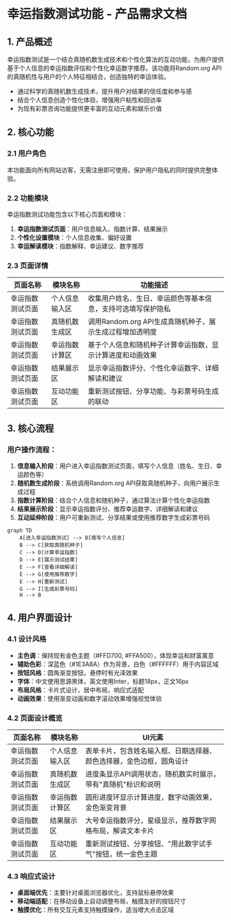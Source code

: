 # 幸运指数测试功能 - 产品需求文档

## 1. 产品概述

幸运指数测试是一个结合真随机数生成技术和个性化算法的互动功能，为用户提供基于个人信息的幸运指数评估和个性化幸运数字推荐。该功能将Random.org API的真随机性与用户的个人特征相结合，创造独特的幸运体验。

- 通过科学的真随机数生成技术，提升用户对结果的信任度和参与感
- 结合个人信息创造个性化体验，增强用户粘性和回访率
- 为现有彩票咨询功能提供更丰富的互动元素和娱乐价值

## 2. 核心功能

### 2.1 用户角色
本功能面向所有网站访客，无需注册即可使用，保护用户隐私的同时提供完整体验。

### 2.2 功能模块

幸运指数测试功能包含以下核心页面和模块：

1. **幸运指数测试页面**：用户信息输入、指数计算、结果展示
2. **个性化设置模块**：个人信息收集、偏好设置
3. **幸运解读模块**：指数解释、幸运建议、数字推荐

### 2.3 页面详情

| 页面名称 | 模块名称 | 功能描述 |
|---------|---------|---------|
| 幸运指数测试页面 | 个人信息输入区 | 收集用户姓名、生日、幸运颜色等基本信息，支持可选填写保护隐私 |
| 幸运指数测试页面 | 真随机数生成区 | 调用Random.org API生成真随机种子，展示生成过程增加透明度 |
| 幸运指数测试页面 | 幸运指数计算区 | 基于个人信息和随机种子计算幸运指数，显示计算进度和动画效果 |
| 幸运指数测试页面 | 结果展示区 | 显示幸运指数评分、个性化幸运数字、详细解读和建议 |
| 幸运指数测试页面 | 互动功能区 | 重新测试按钮、分享功能、与彩票号码生成的联动 |

## 3. 核心流程

### 用户操作流程：

1. **信息输入阶段**：用户进入幸运指数测试页面，填写个人信息（姓名、生日、幸运颜色等）
2. **随机数生成阶段**：系统调用Random.org API获取真随机种子，向用户展示生成过程
3. **指数计算阶段**：结合个人信息和随机种子，通过算法计算个性化幸运指数
4. **结果展示阶段**：显示幸运指数评分、推荐幸运数字、详细解读和建议
5. **互动延伸阶段**：用户可重新测试、分享结果或使用推荐数字生成彩票号码

```mermaid
graph TD
    A[进入幸运指数测试] --> B[填写个人信息]
    B --> C[获取真随机种子]
    C --> D[计算幸运指数]
    D --> E[展示测试结果]
    E --> F[查看详细解读]
    E --> G[使用推荐数字]
    E --> H[重新测试]
    G --> I[生成彩票号码]
    H --> B
```

## 4. 用户界面设计

### 4.1 设计风格
- **主色调**：保持现有金色主题（#FFD700, #FFA500），体现幸运和财富寓意
- **辅助色彩**：深蓝色（#1E3A8A）作为背景，白色（#FFFFFF）用于内容区域
- **按钮风格**：圆角渐变按钮，悬停时有光泽效果
- **字体**：中文使用思源黑体，英文使用Inter，标题18px，正文16px
- **布局风格**：卡片式设计，居中布局，响应式适配
- **动画效果**：使用渐变动画和数字滚动效果增强视觉体验

### 4.2 页面设计概览

| 页面名称 | 模块名称 | UI元素 |
|---------|---------|--------|
| 幸运指数测试页面 | 个人信息输入区 | 表单卡片，包含姓名输入框、日期选择器、颜色选择器，金色边框，圆角设计 |
| 幸运指数测试页面 | 真随机数生成区 | 进度条显示API调用状态，随机数实时展示，带有"真随机"标识和说明 |
| 幸运指数测试页面 | 幸运指数计算区 | 圆形进度环显示计算进度，数字动画效果，金色渐变背景 |
| 幸运指数测试页面 | 结果展示区 | 大号幸运指数评分，星级显示，推荐数字网格布局，解读文本卡片 |
| 幸运指数测试页面 | 互动功能区 | 重新测试按钮、分享按钮、"用此数字试手气"按钮，统一金色主题 |

### 4.3 响应式设计
- **桌面端优先**：主要针对桌面浏览器优化，支持鼠标悬停效果
- **移动端适配**：在移动设备上自动调整布局，触摸友好的按钮尺寸
- **触摸优化**：所有交互元素支持触摸操作，适当增大点击区域